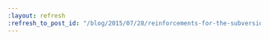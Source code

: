 ```yaml
---
:layout: refresh
:refresh_to_post_id: "/blog/2015/07/28/reinforcements-for-the-subversion-plugin"
---
```

